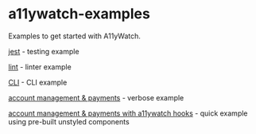 # a11ywatch-examples

Examples to get started with A11yWatch.

[jest](./with-jest/) - testing example

[lint](./with-lint/) - linter example

[CLI](./with-cli/) - CLI example

[account management & payments](./with-payments/) - verbose example

[account management & payments with a11ywatch hooks](./with-a11ywatch-react-forms/) - quick example using pre-built unstyled components